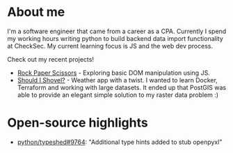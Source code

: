 # About me

I'm a software engineer that came from a career as a CPA. Currently I spend my working hours writing python to build backend data import functionality at CheckSec. My current learning focus is JS and the web dev process.

Check out my recent projects! 
* [Rock Paper Scissors](https://mynhardtburger.github.io/rock-paper-scissors/) - Exploring basic DOM manipulation using JS.
* [Should I Shovel?](https://shouldishovel.com) - Weather app with a twist. I wanted to learn Docker, Terraform and working with large datasets. It ended up that PostGIS was able to provide an elegant simple solution to my raster data problem :)


# Open-source highlights
* [python/typeshed#9764](https://github.com/python/typeshed/pull/9764): "Additional type hints added to stub openpyxl"
